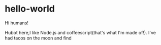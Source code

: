 # hello-world

Hi humans!

Hubot here,I like Node.js and coffeescript(that's what I'm made of!).
I've had tacos on the moon and find
